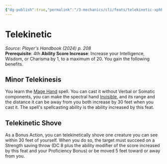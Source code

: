 ```yaml
---
{"dg-publish":true,"permalink":"/3-mechanics/cli/feats/telekinetic-xphb/","tags":["ttrpg-cli/compendium/src/5e/xphb","ttrpg-cli/feat"],"noteIcon":""}
---
```


# Telekinetic
*Source: Player's Handbook (2024) p. 208*  
**Prerequisite**: 4th
**Ability Score Increase**: Increase your Intelligence, Wisdom, or Charisma by 1, to a maximum of 20.
You gain the following benefits.

## Minor Telekinesis

You learn the [Mage Hand](3-Mechanics/CLI/spells/mage-hand-xphb.md) spell. You can cast it without Verbal or Somatic components, you can make the spectral hand [Invisible](3-Mechanics/CLI/rules/conditions.md#Invisible), and its range and the distance it can be away from you both increase by 30 feet when you cast it. The spell's spellcasting ability is the ability increased by this feat.

## Telekinetic Shove

As a Bonus Action, you can telekinetically shove one creature you can see within 30 feet of yourself. When you do so, the target must succeed on a Strength saving throw (DC 8 plus the ability modifier of the score increased by this feat and your Proficiency Bonus) or be moved 5 feet toward or away from you.
